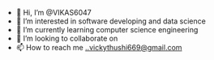 - 👋 Hi, I’m @VIKAS6047
- 👀 I’m interested in software developing and data science
- 🌱 I’m currently learning computer science engineering
- 💞️ I’m looking to collaborate on 
- 📫 How to reach me ..vickythushi669@gmail.com

<!---
VIKAS6047/VIKAS6047 is a ✨ special ✨ repository because its `README.md` (this file) appears on your GitHub profile.
You can click the Preview link to take a look at your changes.
--->
